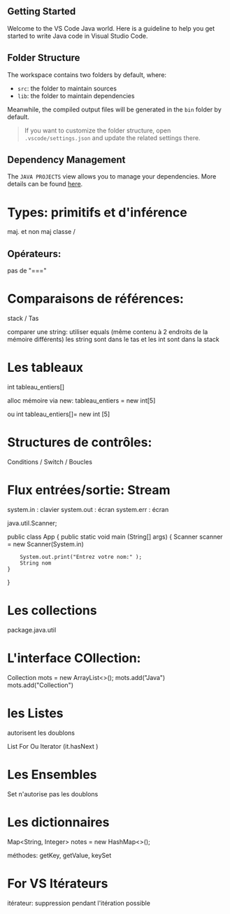 ## Getting Started

Welcome to the VS Code Java world. Here is a guideline to help you get started to write Java code in Visual Studio Code.

## Folder Structure

The workspace contains two folders by default, where:

- `src`: the folder to maintain sources
- `lib`: the folder to maintain dependencies

Meanwhile, the compiled output files will be generated in the `bin` folder by default.

> If you want to customize the folder structure, open `.vscode/settings.json` and update the related settings there.

## Dependency Management

The `JAVA PROJECTS` view allows you to manage your dependencies. More details can be found [here](https://github.com/microsoft/vscode-java-dependency#manage-dependencies).

# Types: primitifs et d'inférence
maj. et non maj
classe / 

## Opérateurs:
pas de "==="

# Comparaisons de références:

stack / Tas 

comparer une string: utiliser equals (même contenu à 2 endroits de la mémoire différents)
les string sont dans le tas et les int sont dans la stack

# Les tableaux

int tableau_entiers[]

alloc mémoire via new:
tableau_entiers = new int[5]

ou int tableau_entiers[]= new int [5]

# Structures de contrôles:

Conditions / Switch / Boucles

# Flux entrées/sortie: Stream
system.in : clavier
system.out : écran
system.err : écran

java.util.Scanner;

public class App {
    public static void main (String[] args) {
        Scanner scanner = new Scanner(System.in)

        System.out.print("Entrez votre nom:" );
        String nom
    }
}

# Les collections

package.java.util

# L'interface COllection:

Collection <String> mots = new ArrayList<>();
mots.add("Java")
mots.add("Collection")

# les Listes
autorisent les doublons

List<String>
For Ou Iterator<String> (it.hasNext )

# Les Ensembles

Set<String>
n'autorise pas les doublons

# Les dictionnaires

Map<String, Integer> notes = new HashMap<>();

méthodes:
getKey, getValue, keySet

# For VS Itérateurs

itérateur: suppression pendant l'itération possible




